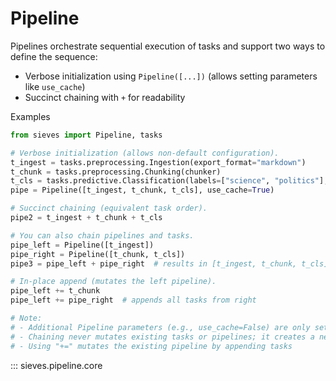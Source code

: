 # Pipeline

Pipelines orchestrate sequential execution of tasks and support two ways to define the sequence:

- Verbose initialization using `Pipeline([...])` (allows setting parameters like `use_cache`)
- Succinct chaining with `+` for readability

Examples

```python
from sieves import Pipeline, tasks

# Verbose initialization (allows non-default configuration).
t_ingest = tasks.preprocessing.Ingestion(export_format="markdown")
t_chunk = tasks.preprocessing.Chunking(chunker)
t_cls = tasks.predictive.Classification(labels=["science", "politics"], model=engine)
pipe = Pipeline([t_ingest, t_chunk, t_cls], use_cache=True)

# Succinct chaining (equivalent task order).
pipe2 = t_ingest + t_chunk + t_cls

# You can also chain pipelines and tasks.
pipe_left = Pipeline([t_ingest])
pipe_right = Pipeline([t_chunk, t_cls])
pipe3 = pipe_left + pipe_right  # results in [t_ingest, t_chunk, t_cls]

# In-place append (mutates the left pipeline).
pipe_left += t_chunk
pipe_left += pipe_right  # appends all tasks from right

# Note:
# - Additional Pipeline parameters (e.g., use_cache=False) are only settable via the verbose form
# - Chaining never mutates existing tasks or pipelines; it creates a new Pipeline
# - Using "+=" mutates the existing pipeline by appending tasks
```

::: sieves.pipeline.core

